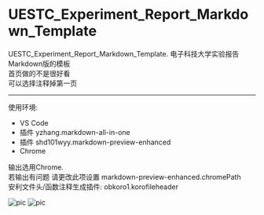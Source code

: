 # UESTC_Experiment_Report_Markdown_Template
UESTC_Experiment_Report_Markdown_Template. 电子科技大学实验报告Markdown版的模板  
首页做的不是很好看  
可以选择注释掉第一页  

---

使用环境:
+ VS Code 
+ 插件 yzhang.markdown-all-in-one 
+ 插件 shd101wyy.markdown-preview-enhanced 
+ Chrome

输出选用Chrome.   
若输出有问题 请更改此项设置 markdown-preview-enhanced.chromePath  
安利文件头/函数注释生成插件: obkoro1.korofileheader

![pic](https://gitee.com/innns/UESTC_Experiment_Report_Markdown_Template/raw/master/UESTC_Experiment_Report_Markdown_Template/1.png)
![pic](https://gitee.com/innns/UESTC_Experiment_Report_Markdown_Template/raw/master/UESTC_Experiment_Report_Markdown_Template/2.png)
